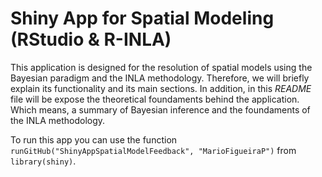 # Shiny App for Spatial Modeling (RStudio & R-INLA)

This application is designed for the resolution of spatial models using the Bayesian paradigm and the INLA methodology. Therefore, we will briefly explain its functionality and its main sections. In addition, in this *README* file will be expose the theoretical foundaments behind  the application. Which means, a summary of Bayesian inference and the foundaments of the INLA methodology.

To run this app you can use the function `runGitHub("ShinyAppSpatialModelFeedback", "MarioFigueiraP")` from `library(shiny)`.

